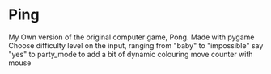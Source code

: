 # Ping
My Own version of the original computer game, Pong. Made with pygame
Choose difficulty level on the input, ranging from "baby" to "impossible" 
say "yes" to party_mode to add a bit of dynamic colouring 
move counter with mouse
